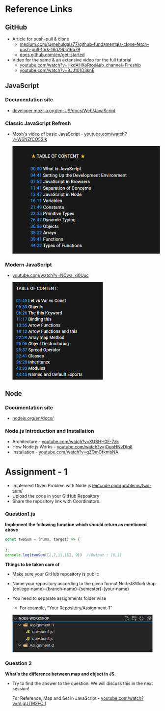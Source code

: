 # Reference Links

## GitHub

- Article for push-pull & clone
    - [medium.com/@mehulgala77/github-fundamentals-clone-fetch-push-pull-fork-16d79bb16b79](https://medium.com/@mehulgala77/github-fundamentals-clone-fetch-push-pull-fork-16d79bb16b79)
    - [docs.github.com/en/get-started](https://docs.github.com/en/get-started)
- Video for the same & an extensive video for the full tutorial
    - [youtube.com/watch?v=HkdAHXoRtos&ab_channel=Fireship](https://www.youtube.com/watch?v=HkdAHXoRtos&ab_channel=Fireship)
    - [youtube.com/watch?v=8JJ101D3knE](https://www.youtube.com/watch?v=8JJ101D3knE)

## JavaScript

### Documentation site

- [developer.mozilla.org/en-US/docs/Web/JavaScript](https://developer.mozilla.org/en-US/docs/Web/JavaScript)

### Classic JavaScript Refresh

- Mosh's video of basic JavaScript - [youtube.com/watch?v=W6NZfCO5SIk](https://www.youtube.com/watch?v=W6NZfCO5SIk) 

    ![TOC](Images/TOC_classicJs.png)


### Modern JavaScript

- [youtube.com/watch?v=NCwa_xi0Uuc](https://www.youtube.com/watch?v=NCwa_xi0Uuc)

    ![TOC](Images/TOC_modernJS.png)

## Node

### Documentation site

- [nodejs.org/en/docs/](https://nodejs.org/en/docs/)

### Node.js Introduction and Installation

- Architecture - [youtube.com/watch?v=XUSHH0E-7zk](https://www.youtube.com/watch?v=XUSHH0E-7zk)
- How Node.js Works - [youtube.com/watch?v=jOupHNvDIq8](https://www.youtube.com/watch?v=jOupHNvDIq8)
- Installation - [youtube.com/watch?v=qZQmCfkmbNA](https://www.youtube.com/watch?v=qZQmCfkmbNA)




# Assignment - 1

- Implement Given Problem with Node.js [leetcode.com/problems/two-sum/](https://www.leetcode.com/problems/two-sum/)
- Upload the code in your GitHub Repository
- Share the repository link with Coordinators. 

### Question1.js
**Implement the following function which should return as mentioned above**
```js
const twoSum = (nums, target) => {
    
};
console.log(twoSum([2,7,11,15], 9))  //Output : [0,1]
```

**Things to be taken care of**

- Make sure your GitHub repository is public
- Name your repository according to the given format
    NodeJSWorkshop-{college-name}-{branch-name}-{semester}-{your-name}
- You need to separate assignments folder wise
    - For example, "Your Repository/Assignment-1"

    ![Folder Structure](Images/FolderStructure_SS.png)


### Question 2

 **What's the difference between map and object in JS.**

- Try to find the answer to the question. We will discuss this in the next session!
    
    For Reference, Map and Set in JavaScript - [youtube.com/watch?v=hLgUTM3FOII](https://www.youtube.com/watch?v=hLgUTM3FOII)